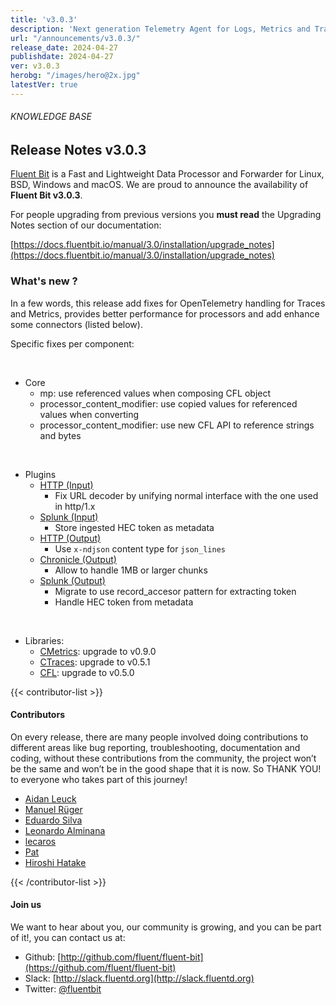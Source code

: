 ```yaml
---
title: 'v3.0.3'
description: 'Next generation Telemetry Agent for Logs, Metrics and Traces. '
url: "/announcements/v3.0.3/"
release_date: 2024-04-27
publishdate: 2024-04-27
ver: v3.0.3
herobg: "/images/hero@2x.jpg"
latestVer: true
---
```


###### KNOWLEDGE BASE

## Release Notes v3.0.3

[Fluent Bit](https://fluentbit.io) is a Fast and Lightweight Data Processor and Forwarder for Linux, BSD, Windows and macOS. We are proud to announce the availability of **Fluent Bit v3.0.3**.

For people upgrading from previous versions you **must read** the Upgrading Notes section of our documentation:

[https://docs.fluentbit.io/manual/3.0/installation/upgrade_notes](https://docs.fluentbit.io/manual/3.0/installation/upgrade_notes)

### What's new ?

In a few words, this release add fixes for OpenTelemetry handling for Traces and Metrics, provides better performance for processors and add enhance some connectors (listed below).

Specific fixes per component:

<br>

 - Core
   - mp: use referenced values when composing CFL object
   - processor_content_modifier: use copied values for referenced values when converting
   - processor_content_modifier: use new CFL API to reference strings and bytes

<br>

 - Plugins
   - [HTTP (Input)](https://docs.fluentbit.io/manual/3.0/pipeline/inputs/http/)
      - Fix URL decoder by unifying normal interface with the one used in http/1.x
   - [Splunk (Input)](https://docs.fluentbit.io/manual/3.0/pipeline/inputs/splunk/)
      - Store ingested HEC token as metadata
   - [HTTP (Output)](https://docs.fluentbit.io/manual/3.0/pipeline/outputs/http/)
      - Use `x-ndjson` content type for `json_lines`
   - [Chronicle (Output)](https://docs.fluentbit.io/manual/3.0/pipeline/outputs/chronicle/)
      - Allow to handle 1MB or larger chunks
   - [Splunk (Output)](https://docs.fluentbit.io/manual/3.0/pipeline/outputs/splunk/)
      - Migrate to use record_accesor pattern for extracting token
      - Handle HEC token from metadata

<br>

 - Libraries:
   - [CMetrics](https://github.com/fluent/cmetrics): upgrade to v0.9.0
   - [CTraces](https://github.com/fluent/ctraces): upgrade to v0.5.1
   - [CFL](https://github.com/fluent/cfl): upgrade to v0.5.0

{{< contributor-list >}}

#### Contributors

On every release, there are many people involved doing contributions to different areas like bug reporting, troubleshooting, documentation and coding, without these contributions from the community, the project won’t be the same and won’t be in the good shape that it is now. So THANK YOU! to everyone who takes part of this journey!


- [Aidan Leuck](https://github.com/aidanleuck)
- [Manuel Rüger](https://github.com/mrueg)
- [Eduardo Silva](https://github.com/edsiper)
- [Leonardo Alminana](https://github.com/leonardo-albertovich)
- [lecaros](https://github.com/lecaros)
- [Pat](https://github.com/patrick-stephens)
- [Hiroshi Hatake](https://github.com/cosmo0920)

{{< /contributor-list >}}

#### Join us

We want to hear about you, our community is growing, and you can be part of it!, you can contact us at:

* Github: [http://github.com/fluent/fluent-bit](https://github.com/fluent/fluent-bit)
* Slack: [http://slack.fluentd.org](http://slack.fluentd.org)
* Twitter: [@fluentbit](https://twitter.com/fluentbit)